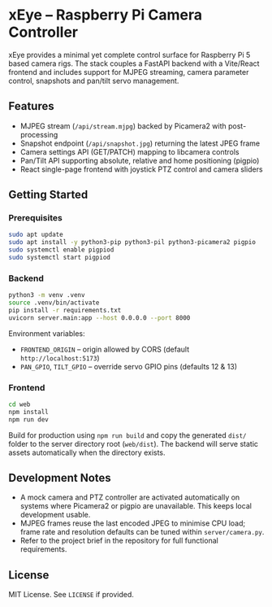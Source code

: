 # xEye – Raspberry Pi Camera Controller

xEye provides a minimal yet complete control surface for Raspberry Pi 5 based
camera rigs.  The stack couples a FastAPI backend with a Vite/React frontend and
includes support for MJPEG streaming, camera parameter control, snapshots and
pan/tilt servo management.

## Features

- MJPEG stream (`/api/stream.mjpg`) backed by Picamera2 with post-processing
- Snapshot endpoint (`/api/snapshot.jpg`) returning the latest JPEG frame
- Camera settings API (GET/PATCH) mapping to libcamera controls
- Pan/Tilt API supporting absolute, relative and home positioning (pigpio)
- React single-page frontend with joystick PTZ control and camera sliders

## Getting Started

### Prerequisites

```bash
sudo apt update
sudo apt install -y python3-pip python3-pil python3-picamera2 pigpio
sudo systemctl enable pigpiod
sudo systemctl start pigpiod
```

### Backend

```bash
python3 -m venv .venv
source .venv/bin/activate
pip install -r requirements.txt
uvicorn server.main:app --host 0.0.0.0 --port 8000
```

Environment variables:

- `FRONTEND_ORIGIN` – origin allowed by CORS (default `http://localhost:5173`)
- `PAN_GPIO`, `TILT_GPIO` – override servo GPIO pins (defaults 12 & 13)

### Frontend

```bash
cd web
npm install
npm run dev
```

Build for production using `npm run build` and copy the generated `dist/`
folder to the server directory root (`web/dist`). The backend will serve static
assets automatically when the directory exists.

## Development Notes

- A mock camera and PTZ controller are activated automatically on systems where
  Picamera2 or pigpio are unavailable.  This keeps local development usable.
- MJPEG frames reuse the last encoded JPEG to minimise CPU load; frame rate and
  resolution defaults can be tuned within `server/camera.py`.
- Refer to the project brief in the repository for full functional requirements.

## License

MIT License. See `LICENSE` if provided.

